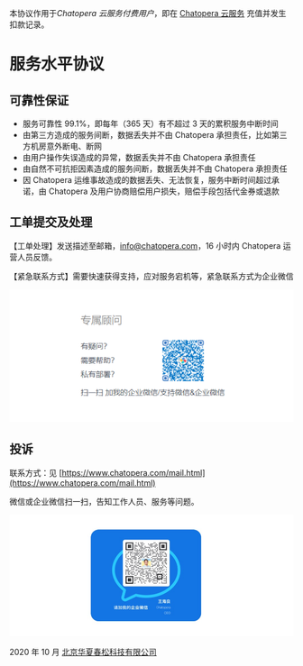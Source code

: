 本协议作用于*Chatopera 云服务付费用户*，即在 [Chatopera 云服务](https://bot.chatopera.com) 充值并发生扣款记录。

# 服务水平协议

## 可靠性保证

- 服务可靠性 99.1%，即每年（365 天）有不超过 3 天的累积服务中断时间
- 由第三方造成的服务间断，数据丢失并不由 Chatopera 承担责任，比如第三方机房意外断电、断网
- 由用户操作失误造成的异常，数据丢失并不由 Chatopera 承担责任
- 由自然不可抗拒因素造成的服务间断，数据丢失并不由 Chatopera 承担责任
- 因 Chatopera 运维事故造成的数据丢失、无法恢复，服务中断时间超过承诺，由 Chatopera 及用户协商赔偿用户损失，赔偿手段包括代金券或退款

## 工单提交及处理

【工单处理】发送描述至邮箱，info@chatopera.com，16 小时内 Chatopera 运营人员反馈。

【紧急联系方式】需要快速获得支持，应对服务宕机等，紧急联系方式为企业微信

![紧急联系方式](../../../images/products/platform/image-044.png)

## 投诉

联系方式：见 [https://www.chatopera.com/mail.html](https://www.chatopera.com/mail.html)

微信或企业微信扫一扫，告知工作人员、服务等问题。

![投诉](../../../images/products/platform/complaint.jpg)

2020 年 10 月 [北京华夏春松科技有限公司](https://www.chatopera.com/)

